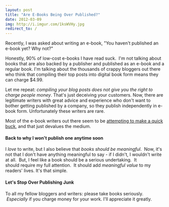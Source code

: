 ```yaml
---
layout: post
title: "Are E-Books Being Over Published?"
date: 2012-03-09
img: http://i.imgur.com/1ksWVHy.jpg
redirect_to: /
---
```

Recently, I was asked about writing an e-book, "You haven't published an e-book yet? Why not?"

Honestly, 90% of low-cost e-books I have read suck.  I'm not talking about books that are also backed by a publisher and published as an e-book and a regular book. I'm talking about the thousands of crappy bloggers out there who think that compiling their top posts into digital book form means they can charge $4.99.

Let me repeat: _compiling your blog posts does not give you the right to charge people money_. That's just deceiving your customers. Now, there are legitimate writers with great advice and experience who don't want to bother getting published by a company, so they publish independently in e-book form. Unfortunately these writers are rare.

Most of the e-book writers out there seem to be [attempting to make a quick buck](http://mediadecoder.blogs.nytimes.com/2012/03/08/government-pressuring-publishers-to-adjust-pricing-policy-on-e-books/), and that just devalues the medium. 

#### Back to why I won't publish one anytime soon

I _love_ to write, but I also believe that _books should be meaningful_.  Now, it's not that I don't have anything meaningful to say - if I didn't, I wouldn't write at all.  But, I feel like a book should be a serious undertaking.  It should require my full attention.  It should add _meaningful value_ to my readers' lives. It's that simple. 

#### Let's Stop Over Publishing Junk

To all my fellow bloggers and writers: please take books seriously.  _Especially_ if you charge money for your work. I'll appreciate it greatly.
